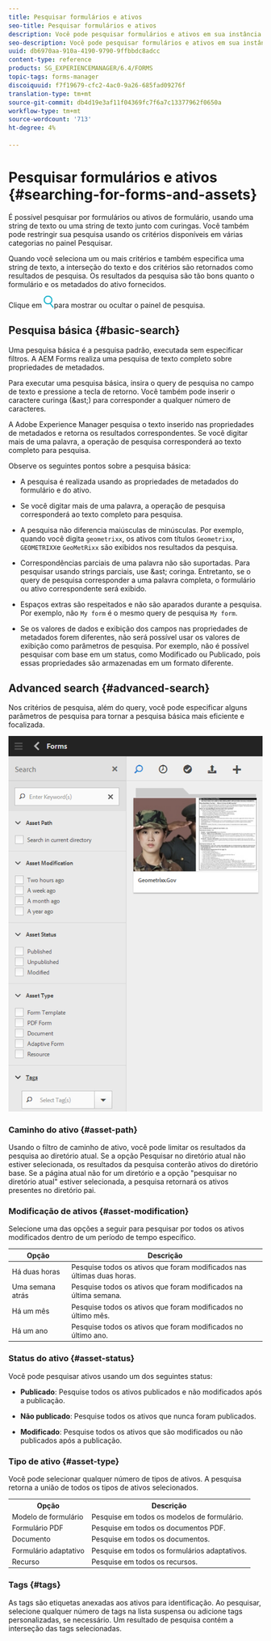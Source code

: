 ```yaml
---
title: Pesquisar formulários e ativos
seo-title: Pesquisar formulários e ativos
description: Você pode pesquisar formulários e ativos em sua instância AEM usando a pesquisa AEM. A pesquisa básica e avançada permite localizar rapidamente seus ativos.
seo-description: Você pode pesquisar formulários e ativos em sua instância AEM usando a pesquisa AEM. A pesquisa básica e avançada permite localizar rapidamente seus ativos.
uuid: db6970aa-910a-4190-9790-9ffbbdc8adcc
content-type: reference
products: SG_EXPERIENCEMANAGER/6.4/FORMS
topic-tags: forms-manager
discoiquuid: f7f19679-cfc2-4ac0-9a26-685fad09276f
translation-type: tm+mt
source-git-commit: db4d19e3af11f04369fc7f6a7c13377962f0650a
workflow-type: tm+mt
source-wordcount: '713'
ht-degree: 4%

---
```



# Pesquisar formulários e ativos {#searching-for-forms-and-assets}

É possível pesquisar por formulários ou ativos de formulário, usando uma string de texto ou uma string de texto junto com curingas. Você também pode restringir sua pesquisa usando os critérios disponíveis em várias categorias no painel Pesquisar.

Quando você seleciona um ou mais critérios e também especifica uma string de texto, a interseção do texto e dos critérios são retornados como resultados de pesquisa. Os resultados da pesquisa são tão bons quanto o formulário e os metadados do ativo fornecidos.

Clique em ![aem6forms_search](assets/aem6forms_search.png)para mostrar ou ocultar o painel de pesquisa.

## Pesquisa básica {#basic-search}

Uma pesquisa básica é a pesquisa padrão, executada sem especificar filtros. A AEM Forms realiza uma pesquisa de texto completo sobre propriedades de metadados.

Para executar uma pesquisa básica, insira o query de pesquisa no campo de texto e pressione a tecla de retorno. Você também pode inserir o caractere curinga (&amp;ast;) para corresponder a qualquer número de caracteres.

A Adobe Experience Manager pesquisa o texto inserido nas propriedades de metadados e retorna os resultados correspondentes. Se você digitar mais de uma palavra, a operação de pesquisa corresponderá ao texto completo para pesquisa.

Observe os seguintes pontos sobre a pesquisa básica:

* A pesquisa é realizada usando as propriedades de metadados do formulário e do ativo.
* Se você digitar mais de uma palavra, a operação de pesquisa corresponderá ao texto completo para pesquisa.
* A pesquisa não diferencia maiúsculas de minúsculas. Por exemplo, quando você digita `geometrixx`, os ativos com títulos `Geometrixx`, `GEOMETRIXX`e `GeoMetRixx` são exibidos nos resultados da pesquisa.

* Correspondências parciais de uma palavra não são suportadas. Para pesquisar usando strings parciais, use &amp;ast; coringa. Entretanto, se o query de pesquisa corresponder a uma palavra completa, o formulário ou ativo correspondente será exibido.
* Espaços extras são respeitados e não são aparados durante a pesquisa. Por exemplo, não `My form` é o mesmo query de pesquisa `My form`.

* Se os valores de dados e exibição dos campos nas propriedades de metadados forem diferentes, não será possível usar os valores de exibição como parâmetros de pesquisa. Por exemplo, não é possível pesquisar com base em um status, como Modificado ou Publicado, pois essas propriedades são armazenadas em um formato diferente.

## Advanced search {#advanced-search}

Nos critérios de pesquisa, além do query, você pode especificar alguns parâmetros de pesquisa para tornar a pesquisa básica mais eficiente e focalizada.

![Campo de pesquisa e parâmetros ou filtros para pesquisa AEM formulário e ativos](assets/search_forms_assets.png)

### Caminho do ativo {#asset-path}

Usando o filtro de caminho de ativo, você pode limitar os resultados da pesquisa ao diretório atual. Se a opção Pesquisar no diretório atual não estiver selecionada, os resultados da pesquisa conterão ativos do diretório base. Se a página atual não for um diretório e a opção &quot;pesquisar no diretório atual&quot; estiver selecionada, a pesquisa retornará os ativos presentes no diretório pai.

### Modificação de ativos {#asset-modification}

Selecione uma das opções a seguir para pesquisar por todos os ativos modificados dentro de um período de tempo específico.

| **Opção** | **Descrição** |
|---|---|
| Há duas horas | Pesquise todos os ativos que foram modificados nas últimas duas horas. |
| Uma semana atrás | Pesquise todos os ativos que foram modificados na última semana. |
| Há um mês | Pesquise todos os ativos que foram modificados no último mês. |
| Há um ano | Pesquise todos os ativos que foram modificados no último ano. |

### Status do ativo {#asset-status}

Você pode pesquisar ativos usando um dos seguintes status:

* **Publicado**: Pesquise todos os ativos publicados e não modificados após a publicação.

* **Não publicado**: Pesquise todos os ativos que nunca foram publicados.

* **Modificado**: Pesquise todos os ativos que são modificados ou não publicados após a publicação.

### Tipo de ativo {#asset-type}

Você pode selecionar qualquer número de tipos de ativos. A pesquisa retorna a união de todos os tipos de ativos selecionados.

<table> 
 <tbody>
  <tr>
   <th>Opção</th> 
   <th>Descrição</th> 
  </tr>
  <tr>
   <td>Modelo de formulário<br /> </td> 
   <td>Pesquise em todos os modelos de formulário.<br /> </td> 
  </tr>
  <tr>
   <td>Formulário PDF</td> 
   <td>Pesquise em todos os documentos PDF.</td> 
  </tr>
  <tr>
   <td>Documento</td> 
   <td>Pesquise em todos os documentos.</td> 
  </tr>
  <tr>
   <td>Formulário adaptativo<br /> </td> 
   <td>Pesquise em todos os formulários adaptativos.</td> 
  </tr>
  <tr>
   <td>Recurso</td> 
   <td>Pesquise em todos os recursos.<br /> </td> 
  </tr>
 </tbody>
</table>

### Tags {#tags}

As tags são etiquetas anexadas aos ativos para identificação. Ao pesquisar, selecione qualquer número de tags na lista suspensa ou adicione tags personalizadas, se necessário. Um resultado de pesquisa contém a interseção das tags selecionadas.
